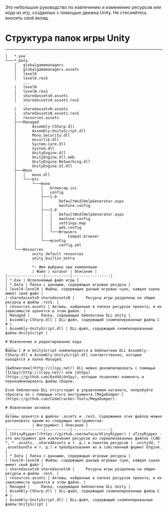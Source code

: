 Это небольшое руководство по извлечению и изменению ресурсов или кода из игр, созданных с помощью движка Unity. Не стесняйтесь вносить свой вклад.

# Структура папок игры Unity
____
```
│   *.exe
└───*_Data
    │   globalgamemanagers
    │   globalgamemanagers.assets
    │   level0
    │   level0.resS
        ...
    |   levelN
    |   levelN.resS
    │   sharedassets0.assets
    │   sharedassets0.assets.resS
        ...
    |   sharedassetsN.assets
    |   sharedassetsN.assets.resS
    |   resources.assets
    ├───Managed
    │       Assembly-CSharp.dll
    │       Assembly-UnityScript.dll
    │       Mono.Security.dll
    │       mscorlib.dll
    │       System.Core.dll
    │       System.dll
    │       UnityEngine.dll
    │       UnityEngine.dll.mdb
    │       UnityEngine.Networking.dll
    │       UnityEngine.UI.dll
    ├───Mono
    │   │   mono.dll
    │   └───etc
    │       └───mono
    │           │   browscap.ini
    │           │   config
    │           ├───1.0
    │           │       DefaultWsdlHelpGenerator.aspx
    │           │       machine.config
    │           ├───2.0
    │           │   │   DefaultWsdlHelpGenerator.aspx
    │           │   │   machine.config
    │           │   │   settings.map
    │           │   │   web.config
    │           │   └───Browsers
    │           │           Compat.browser
    │           └───mconfig
    │                   config.xml
    └───Resources
            unity default resources
            unity_builtin_extra
            ```
            *: Имя выбрано при компиляции
            | Файл / каталог | Описание |
|----------------|:---------:|----------------:|
| *.Exe | Исполняемый файл игры |
| *_Data | Папка с данными, содержащая игровые ресурсы |
| level0-levelN | Файлы, содержащие данные игровых сцен, каждая сцена имеет свой файл |
| sharedassets0-sharedassetsN | 	Ресурсы игры разделены на общие ресурсы и файлы .resS. |
| resources.assets | Активы, найденные в папках ресурсов проекта, и их зависимости хранятся в этом файле. |
| Managed | 	Папка, содержащая библиотеки DLL Unity |
| Assembly-CSharp.dll | DLL-файл, содержащий скомпилированные файлы C # |
| Assembly-UnityScript.dll | DLL-файл, содержащий скомпилированные файлы UnityScript |

# Извлечение и редактирование кода
____
Файлы C # и UnityScript компилируются в библиотеки DLL Assembly-CSharp.dll и Assembly-UnityScript.dll соответственно, которые находятся в папке Managed.

[Библиотеки](http://ilspy.net/) DLL можно декомпилировать с помощью [ILSpy](http://ilspy.net/) или [dnSpy](https://github.com/0xd4d/dnSpy), которые позволяют изменять и перекомпилировать файлы сборки.

Если библиотеки DLL отсутствуют в управляемом каталоге, попробуйте сбросить их с помощью этого инструмента [MegaDumper.](https://github.com/CodeCracker-Tools/MegaDumper).

# Извлечение активов
____
Активы хранятся в файлах .assets и .resS. Содержимое этих файлов можно распаковать одним из следующих инструментов:
            | Инструмент | Описание |
|----------------|:---------:|----------------:|
| [UtinyRipper](https://github.com/mafaca/UtinyRipper) | uTinyRipper - это инструмент для извлечения ресурсов из сериализованных файлов (CAB- *, * .assets, .sharedAssets и т. д.) и пакетов ресурсов ( .unity3d, * .assetbundle и т. д.) и преобразования их в собственный формат Engine. |
| *_Data | Папка с данными, содержащая игровые ресурсы |
| level0-levelN | Файлы, содержащие данные игровых сцен, каждая сцена имеет свой файл |
| sharedassets0-sharedassetsN | 	Ресурсы игры разделены на общие ресурсы и файлы .resS. |
| resources.assets | Активы, найденные в папках ресурсов проекта, и их зависимости хранятся в этом файле. |
| Managed | 	Папка, содержащая библиотеки DLL Unity |
| Assembly-CSharp.dll | DLL-файл, содержащий скомпилированные файлы C # |
| Assembly-UnityScript.dll | DLL-файл, содержащий скомпилированные файлы UnityScript |
